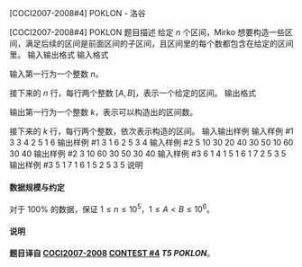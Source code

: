 



[COCI2007-2008#4] POKLON - 洛谷














[COCI2007-2008#4] POKLON
题目描述
给定 $n$ 个区间，Mirko 想要构造一些区间，满足后续的区间是前面区间的子区间，且区间里的每个数都包含在给定的区间里。
输入输出格式
输入格式

输入第一行为一个整数 $n$。

接下来的 $n$ 行，每行两个整数 $[A,B]$，表示一个给定的区间。
输出格式

输出第一行为一个整数 $k$，表示可以构造出的区间数。

接下来的 $k$ 行，每行两个整数，依次表示构造的区间。
输入输出样例
输入样例 #1
3
3 4
2 5
1 6
输出样例 #1
3
1 6
2 5
3 4
输入样例 #2
5
10 30
20 40
30 50
10 60
30 40
输出样例 #2
3
10 60
30 50
30 40
输入样例 #3
6
1 4
1 5
1 6
1 7
2 5
3 5
输出样例 #3
5
1 7
1 6
1 5
2 5
3 5
说明
#### 数据规模与约定

对于 $100\%$ 的数据，保证 $1\le n\le 10^5$，$1\le A<B\le 10^6$。
#### 说明

**题目译自 [COCI2007-2008](https://hsin.hr/coci/archive/2007_2008/) [CONTEST #4](https://hsin.hr/coci/archive/2007_2008/contest4_tasks.pdf) *T5 POKLON***。






